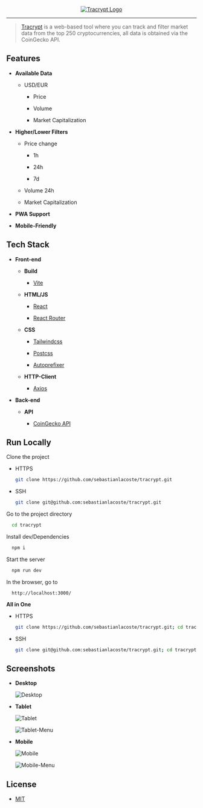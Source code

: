 <p align="center">
  <a href="https://tracrypt.sebastianlacoste.com" target="_blank" rel="noopener noreferrer">
    <img width="" src="./doc/Readme/Logo.png" alt="Tracrypt Logo">
  </a>
</p>
<hr/>

> [Tracrypt](https://tracrypt.sebastianlacoste.com) is a web-based tool where you can track and filter market data from the top 250 cryptocurrencies, all data is obtained via the CoinGecko API.

## Features

- **Available Data**

  - USD/EUR

    - Price

    - Volume

    - Market Capitalization

- **Higher/Lower Filters**

  - Price change

    - 1h

    - 24h

    - 7d

  - Volume 24h

  - Market Capitalization

- **PWA Support**

- **Mobile-Friendly**

## Tech Stack

- **Front-end**

  - **Build**

    - [Vite](https://github.com/vitejs/vite)

  - **HTML/JS**

    - [React](https://github.com/facebook/react)

    - [React Router](https://github.com/remix-run/react-router)

  - **CSS**

    - [Tailwindcss](https://github.com/tailwindlabs/tailwindcss)

    - [Postcss](https://github.com/postcss/postcss)

    - [Autoprefixer](https://github.com/postcss/autoprefixer)

  - **HTTP-Client**

    - [Axios](https://github.com/axios/axios)

- **Back-end**

  - **API**

    - [CoinGecko API](https://www.coingecko.com/en/api)

## Run Locally

Clone the project

- HTTPS

  ```bash
  git clone https://github.com/sebastianlacoste/tracrypt.git
  ```

- SSH

  ```bash
  git clone git@github.com:sebastianlacoste/tracrypt.git
  ```

Go to the project directory

```bash
  cd tracrypt
```

Install dev/Dependencies

```bash
  npm i
```

Start the server

```bash
  npm run dev
```

In the browser, go to

```
  http://localhost:3000/
```

**All in One**

- HTTPS

  ```bash
  git clone https://github.com/sebastianlacoste/tracrypt.git; cd tracrypt; npm i; npm run dev;
  ```

- SSH

  ```bash
  git clone git@github.com:sebastianlacoste/tracrypt.git; cd tracrypt; npm i; npm run dev;
  ```

## Screenshots

- **Desktop**

  ![Desktop](./doc/Readme/Desktop.png) 

- **Tablet**

  ![Tablet](./doc/Readme/Tablet.png) 

  ![Tablet-Menu](./doc/Readme/Tablet-Menu.png) 

- **Mobile**

  ![Mobile](./doc/Readme/Mobile.png)

  ![Mobile-Menu](./doc/Readme/Mobile-Menu.png) 

## License

- [MIT](./LICENSE)

